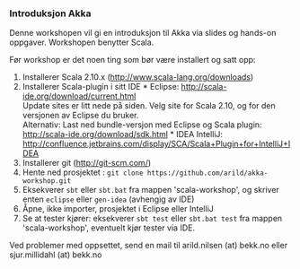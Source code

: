 ### Introduksjon Akka

Denne workshopen vil gi en introduksjon til Akka via slides og hands-on oppgaver. Workshopen benytter Scala.

Før workshop er det noen ting som bør være installert og satt opp:

1. Installerer Scala 2.10.x (http://www.scala-lang.org/downloads)
2. Installerer Scala-plugin i sitt IDE
       * Eclipse:
              http://scala-ide.org/download/current.html  
              Update sites er litt nede på siden. Velg site for Scala 2.10, og for den versjonen av Eclipse du bruker.  
              Alternativ: Last ned bundle-versjon med Eclipse og Scala plugin: http://scala-ide.org/download/sdk.html
       * IDEA IntelliJ:
              http://confluence.jetbrains.com/display/SCA/Scala+Plugin+for+IntelliJ+IDEA
3. Installerer git (http://git-scm.com/)
4. Hente ned prosjektet : `git clone https://github.com/arild/akka-workshop.git`
5. Eksekverer `sbt` eller `sbt.bat` fra mappen 'scala-workshop', og skriver enten `eclipse` eller `gen-idea` (avhengig av IDE)
6. Åpne, ikke importer, prosjektet i Eclipse eller IntelliJ
7. Se at tester kjører: eksekverer `sbt test` eller `sbt.bat test` fra mappen 'scala-workshop', eventuelt kjør tester via IDE.

Ved problemer med oppsettet, send en mail til arild.nilsen (at) bekk.no eller sjur.millidahl (at) bekk.no
